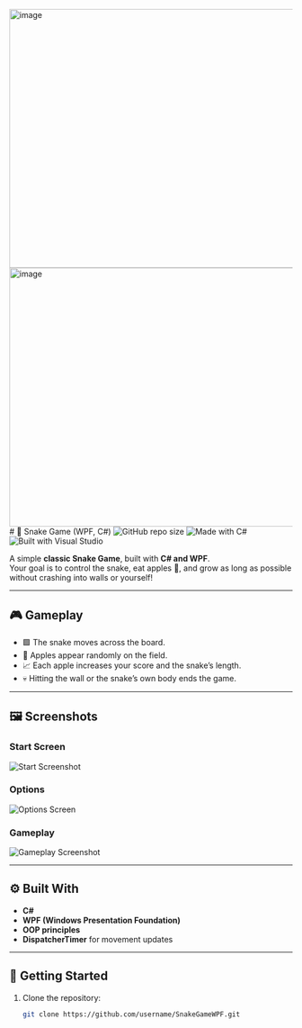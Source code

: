 <img width="781" height="460" alt="image" src="https://github.com/user-attachments/assets/af2f2809-bc3f-4b3e-a1eb-d3a042401d41" /><img width="781" height="460" alt="image" src="https://github.com/user-attachments/assets/ccef1c06-3e7f-4249-a4d5-ff829b32889a" /># 🐍 Snake Game (WPF, C#)
![GitHub repo size](https://img.shields.io/github/repo-size/MaRi0ooo/Snake)
![Made with C#](https://img.shields.io/badge/Made%20with-C%23-blue)
![Built with Visual Studio](https://img.shields.io/badge/Built%20with-Visual%20Studio-purple)

A simple **classic Snake Game**, built with **C# and WPF**.  
Your goal is to control the snake, eat apples 🍎, and grow as long as possible without crashing into walls or yourself!

---

## 🎮 Gameplay
- 🟩 The snake moves across the board.
- 🍎 Apples appear randomly on the field.
- 📈 Each apple increases your score and the snake’s length.
- 💀 Hitting the wall or the snake’s own body ends the game.

---

## 🖼️ Screenshots

### Start Screen
![Start Screenshot](https://i.postimg.cc/tJ4dnmqf/sc1.png)

### Options
![Options Screen](https://i.postimg.cc/3rtFQ79H/sc2.png)

### Gameplay
![Gameplay Screenshot](https://i.postimg.cc/9FztWSNw/sc4.png)

---

## ⚙️ Built With
- **C#**
- **WPF (Windows Presentation Foundation)**
- **OOP principles**
- **DispatcherTimer** for movement updates

---

## 🚀 Getting Started
1. Clone the repository:
   ```bash
   git clone https://github.com/username/SnakeGameWPF.git
